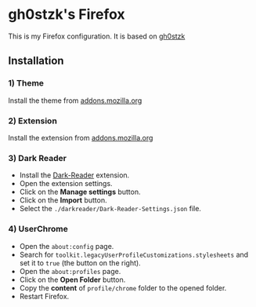 # gh0stzk's Firefox

This is my Firefox configuration. It is based on [gh0stzk](https://github.com/gh0stzk/dotfiles/tree/master/misc/firefox)

## Installation

### 1) Theme

Install the theme from [addons.mozilla.org](https://addons.mozilla.org/fr/firefox/addon/gh0stzk-s-theme/)

### 2) Extension

Install the extension from [addons.mozilla.org](https://addons.mozilla.org/fr/firefox/addon/gh0stzk-s-homepage/)

### 3) Dark Reader

* Install the [Dark-Reader](https://addons.mozilla.org/en-US/firefox/addon/darkreader/) extension.
* Open the extension settings.
* Click on the **Manage settings** button.
* Click on the **Import** button.
* Select the `./darkreader/Dark-Reader-Settings.json` file.

### 4) UserChrome

* Open the `about:config` page.
* Search for `toolkit.legacyUserProfileCustomizations.stylesheets` and set it to `true` (the button on the right).
* Open the `about:profiles` page.
* Click on the **Open Folder** button.
* Copy the **content** of `profile/chrome` folder to the opened folder.
* Restart Firefox.
